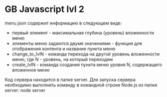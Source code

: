 ﻿# GB Javascript lvl 2

menu.json содержит информацию в следующем виде:
- первый элемент - максимальная глубина (уровень) вложенности меню
- элементы меню задаются двумя значениями - функция для отображения контента и название пункта меню
- change_to_lvlN - команда перехода на другой уровень вложенности меню, где N - уровень, на который переходим
- create_lvlN - команда создания пункта меню уровня N, содержащего вложенное меню

Код сервера находится в папке server.
Для запуска сервера необходимо выполнить команду в командной строке Node.js из папки server:
node server

